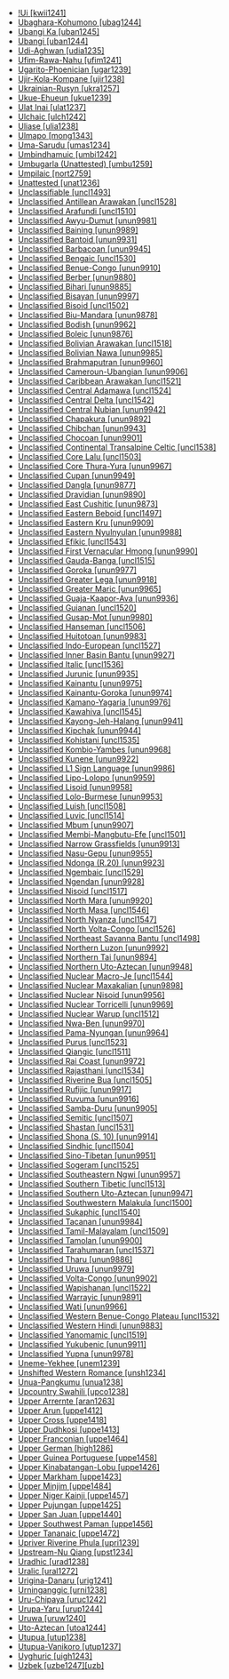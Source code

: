 - [!Ui [kwii1241]](tree/tuuu1241/kwii1241/md.ini)
- [Ubaghara-Kohumono [ubag1244]](tree/atla1278/volt1241/benu1247/delt1251/uppe1418/cent2027/nort2790/ubag1244/md.ini)
- [Ubangi Ka [uban1245]](tree/atla1278/volt1241/nort3149/came1255/uban1244/uban1245/md.ini)
- [Ubangi [uban1244]](tree/atla1278/volt1241/nort3149/came1255/uban1244/md.ini)
- [Udi-Aghwan [udia1235]](tree/nakh1245/dagh1238/lezg1248/nucl1321/east2790/udia1235/md.ini)
- [Ufim-Rawa-Nahu [ufim1241]](tree/nucl1709/fini1244/fini1245/gusa1245/ufim1241/md.ini)
- [Ugarito-Phoenician [ugar1239]](tree/afro1255/semi1276/west2786/cent2236/nort3165/cana1267/ugar1239/md.ini)
- [Ujir-Kola-Kompane [ujir1238]](tree/aust1307/mala1545/aruu1241/ujir1238/md.ini)
- [Ukrainian-Rusyn [ukra1257]](tree/indo1319/clas1257/balt1263/slav1255/east1426/ukra1257/md.ini)
- [Ukue-Ehueun [ukue1239]](tree/atla1278/volt1241/benu1247/akpe1249/edoi1239/nort3183/osse1244/ukue1239/md.ini)
- [Ulat Inai [ulat1237]](tree/aust1307/mala1545/nunu1252/thre1238/amal1243/nort3221/ulat1237/md.ini)
- [Ulchaic [ulch1242]](tree/tung1282/orok1264/ulch1242/md.ini)
- [Uliase [ulia1238]](tree/aust1307/mala1545/nunu1252/piru1243/east2752/sole1243/sera1270/ulia1238/md.ini)
- [Ulmapo [mong1343]](tree/kera1258/mong1343/md.ini)
- [Uma-Sarudu [umas1234]](tree/aust1307/mala1545/cele1242/kail1255/nort2898/umas1234/md.ini)
- [Umbindhamuic [umbi1242]](tree/pama1250/pama1251/comp1236/nort3256/umbi1242/md.ini)
- [Umbugarla (Unattested) [umbu1259]](tree/unat1236/umbu1259/md.ini)
- [Umpilaic [nort2759]](tree/pama1250/pama1251/comp1236/nort3256/nort2759/md.ini)
- [Unattested [unat1236]](tree/unat1236/md.ini)
- [Unclassifiable [uncl1493]](tree/uncl1493/md.ini)
- [Unclassified Antillean Arawakan [uncl1528]](tree/araw1281/cari1281/anti1247/uncl1528/md.ini)
- [Unclassified Arafundi [uncl1510]](tree/araf1243/uncl1510/md.ini)
- [Unclassified Awyu-Dumut [unun9981]](tree/nucl1709/cent2116/awyu1265/grea1275/awyu1263/unun9981/md.ini)
- [Unclassified Baining [unun9989]](tree/bain1263/unun9989/md.ini)
- [Unclassified Bantoid [unun9931]](tree/atla1278/volt1241/benu1247/bant1294/unun9931/md.ini)
- [Unclassified Barbacoan [unun9945]](tree/barb1265/unun9945/md.ini)
- [Unclassified Bengaic [uncl1530]](tree/atla1278/volt1241/benu1247/bant1294/sout3152/narr1281/bant1295/sawa1251/beng1289/uncl1530/md.ini)
- [Unclassified Benue-Congo [unun9910]](tree/atla1278/volt1241/benu1247/unun9910/md.ini)
- [Unclassified Berber [unun9880]](tree/afro1255/berb1260/unun9880/md.ini)
- [Unclassified Bihari [unun9885]](tree/indo1319/clas1257/indo1320/indo1321/midd1375/cont1248/midl1245/shau1239/biha1245/unun9885/md.ini)
- [Unclassified Bisayan [unun9997]](tree/aust1307/mala1545/grea1284/cent2246/bisa1268/unun9997/md.ini)
- [Unclassified Bisoid [uncl1502]](tree/sino1245/burm1265/lolo1265/lolo1267/hani1249/biso1244/biso1241/uncl1502/md.ini)
- [Unclassified Biu-Mandara [unun9878]](tree/afro1255/chad1250/bium1280/unun9878/md.ini)
- [Unclassified Bodish [unun9962]](tree/sino1245/bodi1256/bodi1257/unun9962/md.ini)
- [Unclassified Boleic [unun9876]](tree/afro1255/chad1250/west2785/west2714/west2799/west2715/bole1261/unun9876/md.ini)
- [Unclassified Bolivian Arawakan [uncl1518]](tree/araw1281/sout3131/boli1260/uncl1518/md.ini)
- [Unclassified Bolivian Nawa [unun9985]](tree/pano1259/pano1256/main1279/pano1257/boli1261/unun9985/md.ini)
- [Unclassified Brahmaputran [unun9960]](tree/sino1245/brah1260/unun9960/md.ini)
- [Unclassified Cameroun-Ubangian [unun9906]](tree/atla1278/volt1241/nort3149/came1255/unun9906/md.ini)
- [Unclassified Caribbean Arawakan [uncl1521]](tree/araw1281/cari1281/uncl1521/md.ini)
- [Unclassified Central Adamawa [uncl1524]](tree/atla1278/volt1241/nort3149/came1255/samb1322/uncl1524/md.ini)
- [Unclassified Central Delta [uncl1542]](tree/atla1278/volt1241/benu1247/delt1251/cent2028/uncl1542/md.ini)
- [Unclassified Central Nubian [unun9942]](tree/nubi1251/cent2232/unun9942/md.ini)
- [Unclassified Chapakura [unun9892]](tree/chap1271/unun9892/md.ini)
- [Unclassified Chibchan [unun9943]](tree/chib1249/core1252/unun9943/md.ini)
- [Unclassified Chocoan [unun9901]](tree/choc1280/unun9901/md.ini)
- [Unclassified Continental Transalpine Celtic [uncl1538]](tree/indo1319/clas1257/celt1248/nucl1715/tgbc1234/cont1249/uncl1538/md.ini)
- [Unclassified Core Lalu [uncl1503]](tree/sino1245/burm1265/lolo1265/lolo1267/nili1235/liso1234/nucl1734/lisu1252/lalu1234/lalo1240/grea1292/core1258/uncl1503/md.ini)
- [Unclassified Core Thura-Yura [unun9967]](tree/pama1250/aran1266/thur1253/core1260/unun9967/md.ini)
- [Unclassified Cupan [unun9949]](tree/utoa1244/nort2953/taki1254/cupa1239/unun9949/md.ini)
- [Unclassified Dangla [unun9877]](tree/afro1255/chad1250/east2632/east2633/east2709/dang1275/dang1276/unun9877/md.ini)
- [Unclassified Dravidian [unun9890]](tree/drav1251/unun9890/md.ini)
- [Unclassified East Cushitic [unun9873]](tree/afro1255/cush1243/east2699/unun9873/md.ini)
- [Unclassified Eastern Beboid [uncl1497]](tree/atla1278/volt1241/benu1247/bant1294/sout3152/bebo1243/east2730/uncl1497/md.ini)
- [Unclassified Eastern Kru [unun9909]](tree/krua1234/east2415/unun9909/md.ini)
- [Unclassified Eastern Nyulnyulan [unun9988]](tree/nyul1248/east2381/unun9988/md.ini)
- [Unclassified Efikic [uncl1543]](tree/atla1278/volt1241/benu1247/delt1251/obol1242/nucl1838/cent2253/efik1244/uncl1543/md.ini)
- [Unclassified First Vernacular Hmong [unun9990]](tree/hmon1336/hmon1337/nucl1714/nucl1720/west2803/grea1295/chua1248/firs1234/huam1250/unun9990/md.ini)
- [Unclassified Gauda-Banga [uncl1515]](tree/indo1319/clas1257/indo1320/indo1321/midd1375/cont1248/indo1323/oriy1254/gaud1237/gaud1238/uncl1515/md.ini)
- [Unclassified Goroka [unun9977]](tree/nucl1709/kain1273/goro1272/unun9977/md.ini)
- [Unclassified Greater Lega [unun9918]](tree/atla1278/volt1241/benu1247/bant1294/sout3152/narr1281/east2731/nyan1317/unun9918/md.ini)
- [Unclassified Greater Maric [unun9965]](tree/pama1250/grea1282/unun9965/md.ini)
- [Unclassified Guaja-Kaapor-Ava [unun9936]](tree/tupi1275/east2909/mawe1252/awet1245/tupi1276/tupi1281/guaj1258/unun9936/md.ini)
- [Unclassified Guianan [uncl1520]](tree/cari1283/guia1242/uncl1520/md.ini)
- [Unclassified Gusap-Mot [unun9980]](tree/nucl1709/fini1244/fini1245/gusa1245/unun9980/md.ini)
- [Unclassified Hanseman [uncl1506]](tree/nucl1709/mada1298/croi1234/mabu1247/hans1243/uncl1506/md.ini)
- [Unclassified Huitotoan [unun9983]](tree/huit1251/unun9983/md.ini)
- [Unclassified Indo-European [uncl1527]](tree/indo1319/uncl1527/md.ini)
- [Unclassified Inner Basin Bantu [unun9927]](tree/atla1278/volt1241/benu1247/bant1294/sout3152/narr1281/cent2260/nort3376/inne1246/unun9927/md.ini)
- [Unclassified Italic [uncl1536]](tree/indo1319/clas1257/ital1284/uncl1536/md.ini)
- [Unclassified Jurunic [unun9935]](tree/tupi1275/east2909/yuru1262/unun9935/md.ini)
- [Unclassified Kainantu [unun9975]](tree/nucl1709/kain1273/kain1274/unun9975/md.ini)
- [Unclassified Kainantu-Goroka [unun9974]](tree/nucl1709/kain1273/unun9974/md.ini)
- [Unclassified Kamano-Yagaria [unun9976]](tree/nucl1709/kain1273/goro1272/nucl1760/nucl1756/kama1374/unun9976/md.ini)
- [Unclassified Kawahiva [uncl1545]](tree/tupi1275/east2909/mawe1252/awet1245/tupi1276/tupi1280/kawa1296/uncl1545/md.ini)
- [Unclassified Kayong-Jeh-Halang [unun9941]](tree/aust1305/bahn1264/nort3150/jehh1244/unun9941/md.ini)
- [Unclassified Kipchak [unun9944]](tree/turk1311/comm1245/kipc1240/kipc1239/unun9944/md.ini)
- [Unclassified Kohistani [uncl1535]](tree/indo1319/clas1257/indo1320/indo1321/midd1375/dard1244/nucl1819/kohi1251/uncl1535/md.ini)
- [Unclassified Kombio-Yambes [unun9968]](tree/nucl1708/komb1276/komb1271/unun9968/md.ini)
- [Unclassified Kunene [unun9922]](tree/atla1278/volt1241/benu1247/bant1294/sout3152/narr1281/cent2260/njil1234/sout3233/kune1234/unun9922/md.ini)
- [Unclassified L1 Sign Language [unun9986]](tree/sign1238/deaf1237/unun9986/md.ini)
- [Unclassified Lipo-Lolopo [unun9959]](tree/sino1245/burm1265/lolo1265/lolo1267/nili1235/liso1234/lipo1243/unun9959/md.ini)
- [Unclassified Lisoid [unun9958]](tree/sino1245/burm1265/lolo1265/lolo1267/nili1235/liso1234/unun9958/md.ini)
- [Unclassified Lolo-Burmese [unun9953]](tree/sino1245/burm1265/lolo1265/unun9953/md.ini)
- [Unclassified Luish [uncl1508]](tree/sino1245/brah1260/jing1259/sakk1239/uncl1508/md.ini)
- [Unclassified Luvic [uncl1514]](tree/indo1319/anat1257/luvo1234/luvo1235/luvi1234/uncl1514/md.ini)
- [Unclassified Mbum [unun9907]](tree/atla1278/volt1241/nort3149/came1255/mbum1257/unun9907/md.ini)
- [Unclassified Membi-Mangbutu-Efe [uncl1501]](tree/cent2225/memb1239/uncl1501/md.ini)
- [Unclassified Narrow Grassfields [unun9913]](tree/atla1278/volt1241/benu1247/bant1294/sout3152/wide1239/narr1282/unun9913/md.ini)
- [Unclassified Nasu-Gepu [unun9955]](tree/sino1245/burm1265/lolo1265/lolo1267/nili1235/sout3212/niso1234/nucl1739/nasu1236/nesu1234/nasu1237/unun9955/md.ini)
- [Unclassified Ndonga (R.20) [unun9923]](tree/atla1278/volt1241/benu1247/bant1294/sout3152/narr1281/cent2260/njil1234/sout3233/kune1234/cimb1239/ndon1253/unun9923/md.ini)
- [Unclassified Ngembaic [uncl1529]](tree/atla1278/volt1241/benu1247/bant1294/sout3152/wide1239/narr1282/mbam1249/sout3350/ngem1254/uncl1529/md.ini)
- [Unclassified Ngendan [unun9928]](tree/atla1278/volt1241/benu1247/bant1294/sout3152/narr1281/cent2260/nort3376/rive1266/ngir1248/ngir1250/ngom1276/abab1240/oldb1234/ngbe1239/ngen1255/unun9928/md.ini)
- [Unclassified Nisoid [uncl1517]](tree/sino1245/burm1265/lolo1265/lolo1267/nili1235/sout3212/niso1234/uncl1517/md.ini)
- [Unclassified North Mara [unun9920]](tree/atla1278/volt1241/benu1247/bant1294/sout3152/narr1281/east2731/nort3203/grea1289/east2750/nyan1318/nort3227/unun9920/md.ini)
- [Unclassified North Masa [uncl1546]](tree/afro1255/chad1250/masa1323/nort3157/uncl1546/md.ini)
- [Unclassified North Nyanza [uncl1547]](tree/atla1278/volt1241/benu1247/bant1294/sout3152/narr1281/east2731/nort3203/grea1289/west2841/nort3220/uncl1547/md.ini)
- [Unclassified North Volta-Congo [uncl1526]](tree/atla1278/volt1241/nort3149/uncl1526/md.ini)
- [Unclassified Northeast Savanna Bantu [uncl1498]](tree/atla1278/volt1241/benu1247/bant1294/sout3152/narr1281/east2731/nort3203/uncl1498/md.ini)
- [Unclassified Northern Luzon [unun9992]](tree/aust1307/mala1545/nort3238/unun9992/md.ini)
- [Unclassified Northern Tai [unun9894]](tree/taik1256/kamt1241/daic1238/daic1237/nort3326/nort3180/nort3189/unun9894/md.ini)
- [Unclassified Northern Uto-Aztecan [unun9948]](tree/utoa1244/nort2953/unun9948/md.ini)
- [Unclassified Nuclear Macro-Je [uncl1544]](tree/nucl1710/uncl1544/md.ini)
- [Unclassified Nuclear Maxakalian [unun9898]](tree/nucl1710/maxa1249/maxa1246/nucl1842/unun9898/md.ini)
- [Unclassified Nuclear Nisoid [unun9956]](tree/sino1245/burm1265/lolo1265/lolo1267/nili1235/sout3212/niso1234/nucl1739/unun9956/md.ini)
- [Unclassified Nuclear Torricelli [unun9969]](tree/nucl1708/unun9969/md.ini)
- [Unclassified Nuclear Warup [uncl1512]](tree/nucl1709/fini1244/fini1245/waru1269/nucl1777/uncl1512/md.ini)
- [Unclassified Nwa-Ben [unun9970]](tree/mand1469/east2697/sout3140/nwab1239/unun9970/md.ini)
- [Unclassified Pama-Nyungan [unun9964]](tree/pama1250/unun9964/md.ini)
- [Unclassified Purus [uncl1523]](tree/araw1281/sout3131/puru1269/puru1265/uncl1523/md.ini)
- [Unclassified Qiangic [uncl1511]](tree/sino1245/burm1265/naqi1236/qian1263/uncl1511/md.ini)
- [Unclassified Rai Coast [unun9972]](tree/nucl1709/mada1298/raic1241/unun9972/md.ini)
- [Unclassified Rajasthani [uncl1534]](tree/indo1319/clas1257/indo1320/indo1321/midd1375/cont1248/midl1245/apab1234/guja1255/raja1256/uncl1534/md.ini)
- [Unclassified Riverine Bua [uncl1505]](tree/atla1278/volt1241/nort3149/buak1234/adam1257/buan1246/uncl1505/md.ini)
- [Unclassified Rufijic [unun9917]](tree/atla1278/volt1241/benu1247/bant1294/sout3152/narr1281/east2731/rufi1235/rufi1236/unun9917/md.ini)
- [Unclassified Ruvuma [unun9916]](tree/atla1278/volt1241/benu1247/bant1294/sout3152/narr1281/east2731/rufi1235/ruvu1234/unun9916/md.ini)
- [Unclassified Samba-Duru [unun9905]](tree/atla1278/volt1241/nort3149/came1255/samb1322/samb1323/unun9905/md.ini)
- [Unclassified Semitic [uncl1507]](tree/afro1255/semi1276/uncl1507/md.ini)
- [Unclassified Shastan [uncl1531]](tree/shas1238/uncl1531/md.ini)
- [Unclassified Shona (S. 10) [unun9914]](tree/atla1278/volt1241/benu1247/bant1294/sout3152/narr1281/east2731/sout3387/shon1250/unun9914/md.ini)
- [Unclassified Sindhic [uncl1504]](tree/indo1319/clas1257/indo1320/indo1321/midd1375/cont1248/indo1324/sind1278/sind1279/uncl1504/md.ini)
- [Unclassified Sino-Tibetan [unun9951]](tree/sino1245/unun9951/md.ini)
- [Unclassified Sogeram [uncl1525]](tree/nucl1709/mada1298/kala1403/sout3148/soge1235/uncl1525/md.ini)
- [Unclassified Southeastern Ngwi [unun9957]](tree/sino1245/burm1265/lolo1265/lolo1267/nili1235/sout3212/unun9957/md.ini)
- [Unclassified Southern Tibetic [uncl1513]](tree/sino1245/bodi1256/bodi1257/oldm1245/tibe1276/late1253/sout3217/uncl1513/md.ini)
- [Unclassified Southern Uto-Aztecan [unun9947]](tree/utoa1244/sout3136/unun9947/md.ini)
- [Unclassified Southwestern Malakula [uncl1500]](tree/aust1307/mala1545/east2712/ocea1241/nort3195/cent2269/mala1539/west2871/peri1262/sout3240/uncl1500/md.ini)
- [Unclassified Sukaphic [uncl1540]](tree/taik1256/kamt1241/daic1238/daic1237/cent2251/wenm1239/sapa1255/sout3184/sout2743/shan1276/assa1264/uncl1540/md.ini)
- [Unclassified Tacanan [unun9984]](tree/pano1259/taca1255/unun9984/md.ini)
- [Unclassified Tamil-Malayalam [uncl1509]](tree/drav1251/sout3133/sout3138/tami1291/tami1292/tami1293/tami1294/tami1297/tami1298/uncl1509/md.ini)
- [Unclassified Tamolan [unun9900]](tree/ramu1234/goam1234/tamo1242/unun9900/md.ini)
- [Unclassified Tarahumaran [uncl1537]](tree/utoa1244/sout3136/tara1326/tara1321/uncl1537/md.ini)
- [Unclassified Tharu [unun9886]](tree/indo1319/clas1257/indo1320/indo1321/midd1375/cont1248/midl1245/shau1239/biha1245/thar1284/unun9886/md.ini)
- [Unclassified Uruwa [unun9979]](tree/nucl1709/fini1244/fini1245/uruw1240/unun9979/md.ini)
- [Unclassified Volta-Congo [unun9902]](tree/atla1278/volt1241/unun9902/md.ini)
- [Unclassified Wapishanan [uncl1522]](tree/araw1281/negr1239/mapi1253/wapi1252/uncl1522/md.ini)
- [Unclassified Warrayic [unun9891]](tree/gunw1250/west2432/warr1259/unun9891/md.ini)
- [Unclassified Wati [unun9966]](tree/pama1250/dese1234/wati1241/unun9966/md.ini)
- [Unclassified Western Benue-Congo Plateau [uncl1532]](tree/atla1278/volt1241/benu1247/benu1248/benu1249/uncl1532/md.ini)
- [Unclassified Western Hindi [unun9883]](tree/indo1319/clas1257/indo1320/indo1321/midd1375/cont1248/midl1245/shau1239/indo1322/west2812/unun9883/md.ini)
- [Unclassified Yanomamic [uncl1519]](tree/yano1268/uncl1519/md.ini)
- [Unclassified Yukubenic [unun9911]](tree/atla1278/volt1241/benu1247/benu1248/yuku1244/unun9911/md.ini)
- [Unclassified Yupna [unun9978]](tree/nucl1709/fini1244/fini1245/yupn1242/unun9978/md.ini)
- [Uneme-Yekhee [unem1239]](tree/atla1278/volt1241/benu1247/akpe1249/edoi1239/nort3182/afen1234/unem1239/md.ini)
- [Unshifted Western Romance [unsh1234]](tree/indo1319/clas1257/ital1284/lati1262/lati1263/impe1234/roma1334/ital1285/west2813/unsh1234/md.ini)
- [Unua-Pangkumu [unua1238]](tree/aust1307/mala1545/east2712/ocea1241/nort3195/cent2269/mala1539/east2753/cent2315/unua1238/md.ini)
- [Upcountry Swahili [upco1238]](tree/pidg1258/swah1255/upco1238/md.ini)
- [Upper Arrernte [aran1263]](tree/pama1250/aran1266/aran1267/sout3384/aran1263/md.ini)
- [Upper Arun [uppe1412]](tree/sino1245/hima1249/maha1306/kira1253/east2719/uppe1412/md.ini)
- [Upper Cross [uppe1418]](tree/atla1278/volt1241/benu1247/delt1251/uppe1418/md.ini)
- [Upper Dudhkosi [uppe1413]](tree/sino1245/hima1249/maha1306/kira1253/uppe1413/md.ini)
- [Upper Franconian [uppe1464]](tree/indo1319/clas1257/germ1287/nort3152/west2793/high1289/high1286/midd1349/mode1258/uppe1464/md.ini)
- [Upper German [high1286]](tree/indo1319/clas1257/germ1287/nort3152/west2793/high1289/high1286/md.ini)
- [Upper Guinea Portuguese [uppe1458]](tree/indo1319/clas1257/ital1284/lati1262/lati1263/impe1234/roma1334/ital1285/west2813/shif1234/sout3183/west2838/gali1263/macr1272/uppe1458/md.ini)
- [Upper Kinabatangan-Lobu [uppe1426]](tree/aust1307/mala1545/nort3253/saba1285/sout3154/grea1293/pait1248/uppe1426/md.ini)
- [Upper Markham [uppe1423]](tree/aust1307/mala1545/east2712/ocea1241/west2818/nort3206/huon1245/mark1257/uppe1423/md.ini)
- [Upper Minjim [uppe1484]](tree/nucl1709/mada1298/raic1241/mind1258/uppe1484/md.ini)
- [Upper Niger Kainji [uppe1457]](tree/atla1278/volt1241/benu1247/kain1275/kain1276/uppe1457/md.ini)
- [Upper Pujungan [uppe1425]](tree/aust1307/mala1545/nort3253/nort3171/keny1280/high1288/uppe1425/md.ini)
- [Upper San Juan [uppe1440]](tree/choc1280/embe1258/sanj1278/uppe1440/md.ini)
- [Upper Southwest Paman [uppe1456]](tree/pama1250/pama1251/sout3141/uppe1456/md.ini)
- [Upper Tananaic [uppe1472]](tree/atha1245/atha1246/atha1247/cent2371/tana1299/tana1298/uppe1472/md.ini)
- [Upriver Riverine Phula [upri1239]](tree/sino1245/burm1265/lolo1265/lolo1267/nili1235/sout3212/rive1256/upri1239/md.ini)
- [Upstream-Nu Qiang [upst1234]](tree/sino1245/burm1265/naqi1236/qian1263/qian1264/upst1234/md.ini)
- [Uradhic [urad1238]](tree/pama1250/pama1251/nort2758/guda1246/nort3278/urad1238/md.ini)
- [Uralic [ural1272]](tree/ural1272/md.ini)
- [Urigina-Danaru [urig1241]](tree/nucl1709/mada1298/raic1241/peka1243/urig1241/md.ini)
- [Urninganggic [urni1238]](tree/giim1238/urni1238/md.ini)
- [Uru-Chipaya [uruc1242]](tree/uruc1242/md.ini)
- [Urupa-Yaru [urup1244]](tree/chap1271/more1263/wari1269/urup1244/md.ini)
- [Uruwa [uruw1240]](tree/nucl1709/fini1244/fini1245/uruw1240/md.ini)
- [Uto-Aztecan [utoa1244]](tree/utoa1244/md.ini)
- [Utupua [utup1238]](tree/aust1307/mala1545/east2712/ocea1241/temo1244/utup1237/utup1238/md.ini)
- [Utupua-Vanikoro [utup1237]](tree/aust1307/mala1545/east2712/ocea1241/temo1244/utup1237/md.ini)
- [Uyghuric [uigh1243]](tree/turk1311/comm1245/kipc1240/uygh1241/uygh1240/uigh1243/md.ini)
- [Uzbek [uzbe1247][uzb]](tree/turk1311/comm1245/kipc1240/uygh1241/uygh1240/uzbe1247/md.ini)
